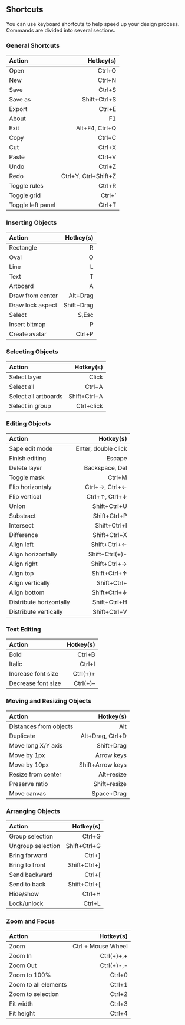 ﻿## Shortcuts

You can use keyboard shortcuts to help speed up your design process. Commands are divided into several sections.

### General Shortcuts

|Action|Hotkey(s)|
|:-------------|-------------:|
|Open|Ctrl+O|
|New|Ctrl+N|
|Save|Ctrl+S|
|Save as|Shift+Ctrl+S|
|Export|Ctrl+E|
|About|F1|
|Exit|Alt+F4, Ctrl+Q|
|Copy|Ctrl+C|
|Cut|Ctrl+X|
|Paste|Ctrl+V|
|Undo|Ctrl+Z|
|Redo|Ctrl+Y, Ctrl+Shift+Z|
|Toggle rules|Ctrl+R|
|Toggle grid|Ctrl+’|
|Toggle left panel|Ctrl+T| 

### Inserting Objects

|Action|Hotkey(s)|
|:-------------|-------------:|
|Rectangle|R|
|Oval|O|
|Line|L|
|Text|T|
|Artboard|A|
|Draw from center|Alt+Drag |
|Draw lock aspect|Shift+Drag |
|Select|S,Esc|
|Insert bitmap|P|
|Create avatar|Ctrl+P|

### Selecting Objects

|Action|Hotkey(s)|
|:-------------|-------------:|
|Select layer|Click|
|Select all|Ctrl+A|
|Select all artboards|Shift+Ctrl+A|
|Select in group|Ctrl+click|

### Editing Objects

|Action|Hotkey(s)|
|:-------------|-------------:|
|Sape edit mode|Enter, double click|
|Finish editing|Escape|
|Delete layer|Backspace, Del|
|Toggle mask|Ctrl+M|
|Flip horizontaly|Ctrl+→, Ctrl+←| 
|Flip vertical|Ctrl+↑, Ctrl+↓|
|Union|Shift+Ctrl+U|
|Substract|Shift+Ctrl+P|
|Intersect|Shift+Ctrl+I|
|Difference|Shift+Ctrl+X|
|Align left|Shift+Ctrl+←|
|Align horizontally|Shift+Ctrl(+)-|
|Align right|Shift+Ctrl+→|
|Align top|Shift+Ctrl+↑|
|Align vertically|Shift+Ctrl+| |
|Align bottom|Shift+Ctrl+↓|
|Distribute horizontally|Shift+Ctrl+H|
|Distribute vertically|Shift+Ctrl+V|

### Text Editing

|Action|Hotkey(s)|
|:-------------|-------------:|
|Bold|Ctrl+B|
|Italic|Ctrl+I|
|Increase font size|Ctrl(+)+|
|Decrease font size|Ctrl(+)–|

### Moving and Resizing Objects

|Action|Hotkey(s)|
|:-------------|-------------:|
|Distances from objects|Alt|
|Duplicate|Alt+Drag, Ctrl+D|
|Move long X/Y axis|Shift+Drag|
|Move by 1px|Arrow keys|
|Move by 10px|Shift+Arrow keys|
|Resize from center|Alt+resize|
|Preserve ratio|Shift+resize|
|Move canvas|Space+Drag|

### Arranging Objects

|Action|Hotkey(s)|
|:-------------|-------------:|
|Group selection|Ctrl+G|
|Ungroup selection|Shift+Ctrl+G|
|Bring forward|Ctrl+]|
|Bring to front|Shift+Ctrl+]|
|Send backward|Ctrl+[|
|Send to back|Shift+Ctrl+[|
|Hide/show|Ctrl+H|
|Lock/unlock|Ctrl+L|

### Zoom and Focus

|Action|Hotkey(s)|
|:-------------|-------------:|
|Zoom|Ctrl + Mouse Wheel|
|Zoom In|Ctrl(+)+,+|
|Zoom Out|Ctrl(+)-,-|
|Zoom to 100%|Ctrl+0|
|Zoom to all elements|Ctrl+1|
|Zoom to selection|Ctrl+2|
|Fit width|Ctrl+3|
|Fit height|Ctrl+4|








